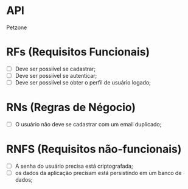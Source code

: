 # API

Petzone

# RFs (Requisitos Funcionais)
- [ ] Deve ser possiível se cadastrar;
- [ ] Deve ser possiível se autenticar;
- [ ] Deve ser possiível se obter o perfil de usuário logado;

# RNs (Regras de Négocio)
- [ ] O usuário não deve se cadastrar com um email duplicado;

# RNFS (Requisitos não-funcionais)
- [ ] A senha do usuário precisa está criptografada;
- [ ] os dados da aplicação precisam está persistindo em um banco de dados;
